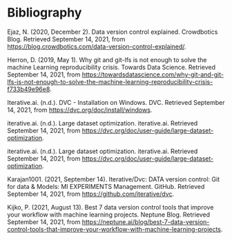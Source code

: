 # Bibliography

Ejaz, N. (2020, December 2). Data version control explained. Crowdbotics Blog. Retrieved September 14, 2021, from https://blog.crowdbotics.com/data-version-control-explained/. 

Herron, D. (2019, May 1). Why git and git-lfs is not enough to solve the machine Learning reproducibility crisis. Towards Data Science. Retrieved September 14, 2021, from https://towardsdatascience.com/why-git-and-git-lfs-is-not-enough-to-solve-the-machine-learning-reproducibility-crisis-f733b49e96e8. 

Iterative.ai. (n.d.). DVC - Installation on Windows. DVC. Retrieved September 14, 2021, from https://dvc.org/doc/install/windows. 

iterative.ai. (n.d.). Large dataset optimization. iterative.ai. Retrieved September 14, 2021, from https://dvc.org/doc/user-guide/large-dataset-optimization. 

iterative.ai. (n.d.). Large dataset optimization. iterative.ai. Retrieved September 14, 2021, from https://dvc.org/doc/user-guide/large-dataset-optimization. 

Karajan1001. (2021, September 14). Iterative/Dvc: DATA version control: Git for data &amp; Models: Ml EXPERIMENTS Management. GitHub. Retrieved September 14, 2021, from https://github.com/iterative/dvc. 

Kijko, P. (2021, August 13). Best 7 data version control tools that improve your workflow with machine learning projects. Neptune Blog. Retrieved September 14, 2021, from https://neptune.ai/blog/best-7-data-version-control-tools-that-improve-your-workflow-with-machine-learning-projects. 

